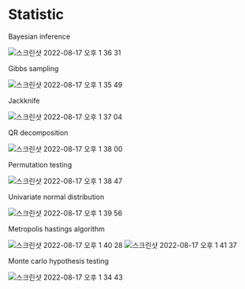 # Statistic

Bayesian inference

![스크린샷 2022-08-17 오후 1 36 31](https://user-images.githubusercontent.com/41169144/185205556-13db1ab8-94b3-435c-9542-016891f4a74f.png)

Gibbs sampling

![스크린샷 2022-08-17 오후 1 35 49](https://user-images.githubusercontent.com/41169144/185205396-e3716bd2-469b-465a-af04-f49fda11827a.png)

Jackknife

![스크린샷 2022-08-17 오후 1 37 04](https://user-images.githubusercontent.com/41169144/185205640-d3b01a46-eaa9-4a65-bcf9-127971e364fe.png)

QR decomposition

![스크린샷 2022-08-17 오후 1 38 00](https://user-images.githubusercontent.com/41169144/185205833-12f0e115-908c-4da4-967a-6c95b4c0ff26.png)

Permutation testing

![스크린샷 2022-08-17 오후 1 38 47](https://user-images.githubusercontent.com/41169144/185205951-63d2fc5b-0781-4780-94e7-5241ca14078e.png)

Univariate normal distribution

![스크린샷 2022-08-17 오후 1 39 56](https://user-images.githubusercontent.com/41169144/185206173-972457c9-82e9-40fe-a27a-027dce79d7d5.png)


Metropolis hastings algorithm

![스크린샷 2022-08-17 오후 1 40 28](https://user-images.githubusercontent.com/41169144/185206270-63c65e3e-5dd2-46fb-9af9-621300ccbeac.png)
![스크린샷 2022-08-17 오후 1 41 37](https://user-images.githubusercontent.com/41169144/185206497-ca1dea02-ba68-412f-b1fd-db9a45c6d504.png)


Monte carlo hypothesis testing

![스크린샷 2022-08-17 오후 1 34 43](https://user-images.githubusercontent.com/41169144/185205206-331a757a-f2b2-4069-b945-4d0319d9563e.png)
